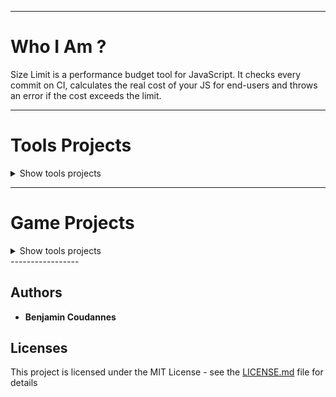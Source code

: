-----------------

# Who I Am ?

Size Limit is a performance budget tool for JavaScript. It checks every commit
on CI, calculates the real cost of your JS for end-users and throws an error
if the cost exceeds the limit.

-----------------

# Tools Projects

<details><summary>Show tools projects</summary>
  
    ## EasySave

    These instructions will get you a copy of the project up and running on your local machine for development and testing purposes. See deployment for notes on how to deploy the project on a live system.

    -----------------

    ## TxtXored
    
      [![star this repo](https://githubbadges.com/star.svg?user=RoseauFragile&repo=CryptoJava&style=default (https://github.com/RoseauFragile/CryptoJava)
      [![fork this repo](https://githubbadges.com/fork.svg?user=RoseauFragile&repo=CryptoJava&style=default)](https://github.com/RoseauFragile/CryptoJava/fork)

      These instructions will get you a copy of the project up and running on your local machine for development and testing purposes. See deployment for notes on how to deploy the project on a live system.

      <p align="center">
        <img src="https://github.com/RoseauFragile/PortFolio/blob/master/JavaXored_Xor.png" />
      </p>
      <sub>Capture of Xored-key decrypt menu</sub>
</details>

-----------------

# Game Projects

<details><summary>Show tools projects</summary>
  <p>
    
    ## Panik Rocket

    <details><summary>Show Panik Rocket</summary>
      <p>
          <p align="center">
            <img src="https://github.com/RoseauFragile/PortFolio/blob/master/PanikRocket_InGame.png" width="600" height="400" />
          </p>
        <sub>In-Game capture of PanikRocket</sub>

        1. Size Limit contains a CLI tool, 3 plugins (`file`, `webpack`, `time`)
           and 3 plugin presets for popular use cases (`app`, `big-lib`, `small-lib`).
           A CLI tool finds plugins in `package.json` and loads the config.
      </p>
    </details>

    -----------------

    ## Beware Of The Truth

    These instructions will get you a copy of the project up and running on your local machine for development and testing purposes. See deployment for notes on how to deploy the project on a live system.

    -----------------
    
    ## Lorann

    <p align="center">
      <img src="https://github.com/RoseauFragile/PortFolio/blob/master/Lorann.png" />
    </p>
    <sub>In-Game capture of Lorann</sub>


    These instructions will get you a copy of the project up and running on your local machine for development and testing purposes. See deployment for notes on how to deploy the project on a live system.

  </p>
</details>
-----------------

## Authors

* **Benjamin Coudannes** 


## Licenses

This project is licensed under the MIT License - see the [LICENSE.md](LICENSE.md) file for details
